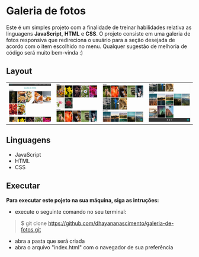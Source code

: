 # Galeria de fotos
Este é um simples projeto com a finalidade de treinar habilidades relativa as linguagens **JavaScript**, **HTML** e **CSS**. O projeto consiste em uma galeria de fotos responsiva que redireciona o usuário para a seção desejada de acordo com o item escolhido no menu. Qualquer sugestão de melhoria de código será muito bem-vinda :)

## Layout
<table >
    <tr>
        <td>
            <img src="./imagens/img-1.png" alt= "imagem 1">     
        </td>
        <td>
            <img src="./imagens/img-2.png" alt= "imagem 2">
        </td>
        <td>
            <img src="./imagens/img-3.png" alt= "imagem 3">        
        </td>
        <td>
            <img src="./imagens/img-4.png" alt= "imagem 4"> 
        </td>
    </tr>
</table>

## Linguagens
* JavaScript
* HTML
* CSS

## Executar
**Para executar este pojeto na sua máquina, siga as intruções:**
* execute o seguinte comando no seu terminal: 
> $ git clone https://github.com/dhayananascimento/galeria-de-fotos.git
* abra a pasta que será  criada
* abra o arquivo "index.html" com o navegador de sua preferência
